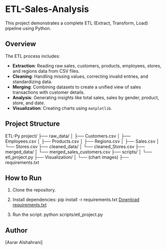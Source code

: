 # ETL-Sales-Analysis

This project demonstrates a complete ETL (Extract, Transform, Load) pipeline using Python.

## Overview

The ETL process includes:

- **Extraction**: Reading raw sales, customers, products, employees, stores, and regions data from CSV files.
- **Cleaning**: Handling missing values, correcting invalid entries, and standardizing data.
- **Merging**: Combining datasets to create a unified view of sales transactions with customer details.
- **Analysis**: Generating insights like total sales, sales by gender, product, store, and date.
- **Visualization**: Creating charts using `matplotlib`.

## Project Structure


ETL-Py project/
├── raw_data/
│ ├── Customers.csv
│ ├── Employees.csv
│ ├── Products.csv
│ ├── Regions.csv
│ ├── Sales.csv
│ └── Stores.csv
├── cleaned_data/
│ └── cleaned_Stores.csv
├── merged_data/
│ └── merged_sales_customers.csv
├── scripts/
│ └── etl_project.py
├── Visualization/
│ └── (chart images)
├── requirements.txt

## How to Run

1. Clone the repository.
2. Install dependencies:
   pip install -r requirements.txt
   [Download requirements.txt](https://github.com/iias99/ETL-Sales-Analysis/blob/main/requirements.txt)

4. Run the script:
   python scripts/etl_project.py
 ## Author

[Asrar Alshahrani]  
